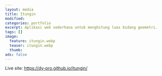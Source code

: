 ```yaml
---
layout: media
title: Itungin
modified:
categories: portfolio
excerpt: Aplikasi web sederhana untuk menghitung luas bidang geometri. Web ini dibuat menggunakan HTML form, CSS, dan JavaScrypt.
tags: []
image: 
  feature: itungin.webp
  teaser: itungin.webp
  thumb:
ads: false  
---
```


Live site: <a href="https://dy-pro.github.io/itungin/" target="_blank">https://dy-pro.github.io/itungin/</a>